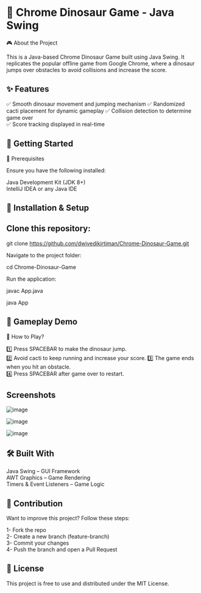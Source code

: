 
# 🦖 Chrome Dinosaur Game - Java Swing

🎮 About the Project

This is a Java-based Chrome Dinosaur Game built using Java Swing. It replicates the popular offline game from Google Chrome, where a dinosaur jumps over obstacles to avoid collisions and increase the score.


## ✨ Features
✅ Smooth dinosaur movement and jumping mechanism
✅ Randomized cacti placement for dynamic gameplay
✅ Collision detection to determine game over   
✅ Score tracking displayed in real-time
## 🚀 Getting Started
📌 Prerequisites

Ensure you have the following installed:

Java Development Kit (JDK 8+)  
IntelliJ IDEA or any Java IDE

## 🔧 Installation & Setup

## Clone this repository:

git clone https://github.com/dwivedikirtiman/Chrome-Dinosaur-Game.git

Navigate to the project folder:

cd Chrome-Dinosaur-Game

Run the application:

javac App.java 

java App



## 🎥 Gameplay Demo

📜 How to Play?

1️⃣ Press SPACEBAR to make the dinosaur jump.  
2️⃣ Avoid cacti to keep running and increase your score.
3️⃣ The game ends when you hit an obstacle.  
4️⃣ Press SPACEBAR after game over to restart.


## Screenshots

![image](https://github.com/user-attachments/assets/3f695450-03d2-4c48-b380-8a6d2a245258)

![image](https://github.com/user-attachments/assets/5b3b17c7-f8fb-4253-a317-c9e88b81a4ef)

![image](https://github.com/user-attachments/assets/e9bda774-6e82-46cc-828f-037e77f80d14)



## 🛠️ Built With

Java Swing – GUI Framework   
AWT Graphics – Game Rendering  
Timers & Event Listeners – Game Logic


## 🤝 Contribution

Want to improve this project? Follow these steps:

1- Fork the repo  
2- Create a new branch (feature-branch)  
3- Commit your changes  
4- Push the branch and open a Pull Request


## 📌 License
This project is free to use and distributed under the MIT License.
